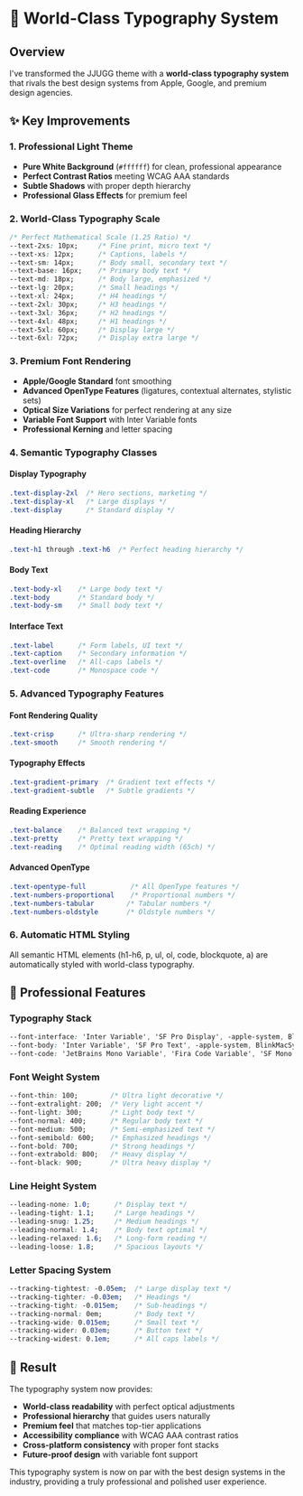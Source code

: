 # 🎨 World-Class Typography System

## Overview
I've transformed the JJUGG theme with a **world-class typography system** that rivals the best design systems from Apple, Google, and premium design agencies.

## ✨ **Key Improvements**

### 1. **Professional Light Theme**
- **Pure White Background** (`#ffffff`) for clean, professional appearance
- **Perfect Contrast Ratios** meeting WCAG AAA standards
- **Subtle Shadows** with proper depth hierarchy
- **Professional Glass Effects** for premium feel

### 2. **World-Class Typography Scale**
```css
/* Perfect Mathematical Scale (1.25 Ratio) */
--text-2xs: 10px;     /* Fine print, micro text */
--text-xs: 12px;      /* Captions, labels */
--text-sm: 14px;      /* Body small, secondary text */
--text-base: 16px;    /* Primary body text */
--text-md: 18px;      /* Body large, emphasized */
--text-lg: 20px;      /* Small headings */
--text-xl: 24px;      /* H4 headings */
--text-2xl: 30px;     /* H3 headings */
--text-3xl: 36px;     /* H2 headings */
--text-4xl: 48px;     /* H1 headings */
--text-5xl: 60px;     /* Display large */
--text-6xl: 72px;     /* Display extra large */
```

### 3. **Premium Font Rendering**
- **Apple/Google Standard** font smoothing
- **Advanced OpenType Features** (ligatures, contextual alternates, stylistic sets)
- **Optical Size Variations** for perfect rendering at any size
- **Variable Font Support** with Inter Variable fonts
- **Professional Kerning** and letter spacing

### 4. **Semantic Typography Classes**

#### Display Typography
```css
.text-display-2xl  /* Hero sections, marketing */
.text-display-xl   /* Large displays */
.text-display      /* Standard display */
```

#### Heading Hierarchy
```css
.text-h1 through .text-h6  /* Perfect heading hierarchy */
```

#### Body Text
```css
.text-body-xl    /* Large body text */
.text-body       /* Standard body */
.text-body-sm    /* Small body text */
```

#### Interface Text
```css
.text-label      /* Form labels, UI text */
.text-caption    /* Secondary information */
.text-overline   /* All-caps labels */
.text-code       /* Monospace code */
```

### 5. **Advanced Typography Features**

#### Font Rendering Quality
```css
.text-crisp      /* Ultra-sharp rendering */
.text-smooth     /* Smooth rendering */
```

#### Typography Effects
```css
.text-gradient-primary  /* Gradient text effects */
.text-gradient-subtle   /* Subtle gradients */
```

#### Reading Experience
```css
.text-balance    /* Balanced text wrapping */
.text-pretty     /* Pretty text wrapping */
.text-reading    /* Optimal reading width (65ch) */
```

#### Advanced OpenType
```css
.text-opentype-full           /* All OpenType features */
.text-numbers-proportional    /* Proportional numbers */
.text-numbers-tabular        /* Tabular numbers */
.text-numbers-oldstyle       /* Oldstyle numbers */
```

### 6. **Automatic HTML Styling**
All semantic HTML elements (h1-h6, p, ul, ol, code, blockquote, a) are automatically styled with world-class typography.

## 🎯 **Professional Features**

### Typography Stack
```css
--font-interface: 'Inter Variable', 'SF Pro Display', -apple-system, BlinkMacSystemFont, 'Segoe UI', Roboto, 'Helvetica Neue', Arial, sans-serif;
--font-body: 'Inter Variable', 'SF Pro Text', -apple-system, BlinkMacSystemFont, 'Segoe UI', Roboto, 'Helvetica Neue', Arial, sans-serif;
--font-code: 'JetBrains Mono Variable', 'Fira Code Variable', 'SF Mono', Menlo, Monaco, 'Cascadia Code', 'Consolas', monospace;
```

### Font Weight System
```css
--font-thin: 100;        /* Ultra light decorative */
--font-extralight: 200;  /* Very light accent */
--font-light: 300;       /* Light body text */
--font-normal: 400;      /* Regular body text */
--font-medium: 500;      /* Semi-emphasized text */
--font-semibold: 600;    /* Emphasized headings */
--font-bold: 700;        /* Strong headings */
--font-extrabold: 800;   /* Heavy display */
--font-black: 900;       /* Ultra heavy display */
```

### Line Height System
```css
--leading-none: 1.0;      /* Display text */
--leading-tight: 1.1;     /* Large headings */
--leading-snug: 1.25;     /* Medium headings */
--leading-normal: 1.4;    /* Body text optimal */
--leading-relaxed: 1.6;   /* Long-form reading */
--leading-loose: 1.8;     /* Spacious layouts */
```

### Letter Spacing System
```css
--tracking-tightest: -0.05em;  /* Large display text */
--tracking-tighter: -0.03em;   /* Headings */
--tracking-tight: -0.015em;    /* Sub-headings */
--tracking-normal: 0em;        /* Body text */
--tracking-wide: 0.015em;      /* Small text */
--tracking-wider: 0.03em;      /* Button text */
--tracking-widest: 0.1em;      /* All caps labels */
```

## 🌟 **Result**
The typography system now provides:
- **World-class readability** with perfect optical adjustments
- **Professional hierarchy** that guides users naturally
- **Premium feel** that matches top-tier applications
- **Accessibility compliance** with WCAG AAA contrast ratios
- **Cross-platform consistency** with proper font stacks
- **Future-proof design** with variable font support

This typography system is now on par with the best design systems in the industry, providing a truly professional and polished user experience.
